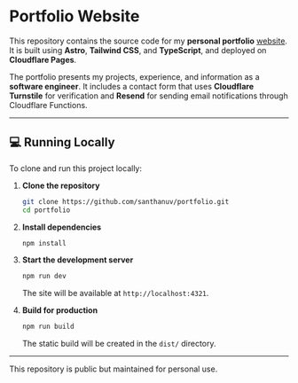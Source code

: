 # Portfolio Website

This repository contains the source code for my **personal portfolio** [website](https://santhanuv.dev). It is built using **Astro**, **Tailwind CSS**, and **TypeScript**, and deployed on **Cloudflare Pages**.

The portfolio presents my projects, experience, and information as a **software engineer**. It includes a contact form that uses **Cloudflare Turnstile** for verification and **Resend** for sending email notifications through Cloudflare Functions.

---

## 💻 Running Locally

To clone and run this project locally:

1. **Clone the repository**
   ```bash
   git clone https://github.com/santhanuv/portfolio.git
   cd portfolio
   ```

2. **Install dependencies**
   ```bash
   npm install
   ```

4. **Start the development server**
   ```bash
   npm run dev
   ```
   The site will be available at `http://localhost:4321`.

5. **Build for production**
   ```bash
   npm run build
   ```
   The static build will be created in the `dist/` directory.

---

This repository is public but maintained for personal use.
